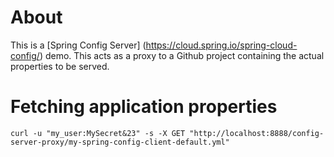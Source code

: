 # About

This is a [Spring Config Server] (https://cloud.spring.io/spring-cloud-config/) demo. This acts as a proxy to a Github project containing the actual properties to be served.

# Fetching application properties

	curl -u "my_user:MySecret&23" -s -X GET "http://localhost:8888/config-server-proxy/my-spring-config-client-default.yml"